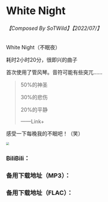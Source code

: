 # White Night

###### 【Composed By SoTWild】【2022/07/】

White Night（不眠夜）

耗时2小时20分，很即兴的曲子

首次使用了管风琴。音符可能有些突兀……

> 50%的神圣
>
> 30%的悲伤
>
> 20%的平静
>
> ——Link+

感受一下每晚我的不眠吧！（笑）

<img src="https://i2.imgu.cc/images/2022/07/22/CD4WO.png" style="zoom:50%;" />



### BiliBili：[]()

### 备用下载地址（MP3）：[]()

### 备用下载地址（FLAC）：[]()